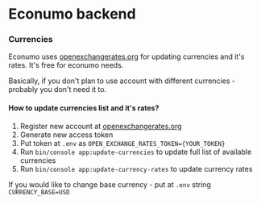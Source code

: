 # Econumo backend

### Currencies 

Econumo uses [openexchangerates.org](https://docs.openexchangerates.org/docs/api-introduction) for updating currencies and it's rates.
It's free for econumo needs.

Basically, if you don't plan to use account with different currencies - probably you don't need it to. 

#### How to update currencies list and it's rates?
1. Register new account at [openexchangerates.org](https://openexchangerates.org)
2. Generate new access token
3. Put token at `.env` as `OPEN_EXCHANGE_RATES_TOKEN={YOUR_TOKEN}`
4. Run `bin/console app:update-currencies` to update full list of available currencies
5. Run `bin/console app:update-currency-rates` to update currency rates

If you would like to change base currency - put at `.env` string `CURRENCY_BASE=USD`